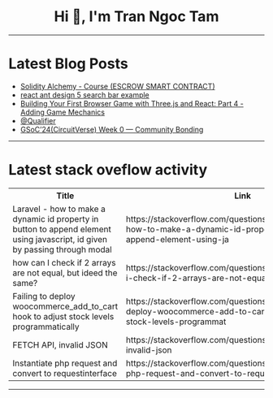 <h1 align="center">Hi 👋, I'm Tran Ngoc Tam</h1>

---

# Latest Blog Posts 
<!-- BLOG-POST-LIST:START -->
- [Solidity Alchemy - Course &lpar;ESCROW SMART CONTRACT&rpar;](https://dev.to/zuru122/solidity-alchemy-course-escrow-smart-contract-55ek)
- [react ant design 5 search bar example](https://dev.to/aaronnfs/react-ant-design-5-search-bar-example-1jnd)
- [Building Your First Browser Game with Three.js and React: Part 4 - Adding Game Mechanics](https://dev.to/romaixn/building-your-first-browser-game-with-threejs-and-react-part-4-adding-game-mechanics-5ha4)
- [@Qualifier](https://dev.to/mustafacam/qualifier-mh9)
- [GSoC’24&lpar;CircuitVerse&rpar; Week 0 — Community Bonding](https://dev.to/niladri_adhikary_f11402dc/gsoc24circuitverse-week-0-community-bonding-1pni)
<!-- BLOG-POST-LIST:END -->

---

# Latest stack oveflow activity
<table>
  <tr><th>Title</th><th>Link</th></tr>
  <!-- STACKOVERFLOW:START --><tr><td>Laravel - how to make a dynamic id property in button to append element using javascript, id given by passing through modal</td><td>https://stackoverflow.com/questions/78564290/laravel-how-to-make-a-dynamic-id-property-in-button-to-append-element-using-ja</td></tr><tr><td>how can I check if 2 arrays are not equal, but ideed the same?</td><td>https://stackoverflow.com/questions/78564267/how-can-i-check-if-2-arrays-are-not-equal-but-ideed-the-same</td></tr><tr><td>Failing to deploy woocommerce_add_to_cart hook to adjust stock levels programmatically</td><td>https://stackoverflow.com/questions/78564227/failing-to-deploy-woocommerce-add-to-cart-hook-to-adjust-stock-levels-programmat</td></tr><tr><td>FETCH API, invalid JSON</td><td>https://stackoverflow.com/questions/78564218/fetch-api-invalid-json</td></tr><tr><td>Instantiate php request and convert to requestinterface</td><td>https://stackoverflow.com/questions/78564189/instantiate-php-request-and-convert-to-requestinterface</td></tr><!-- STACKOVERFLOW:END -->
</table>

---


